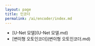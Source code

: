 ```yaml
---
layout: page
title: 인코더
permalink: /ai/encoder/index.md
---
```

- [U-Net 모델](U-Net 모델.md)
- [변이형 오토인코더](변이형 오토인코더.md)

